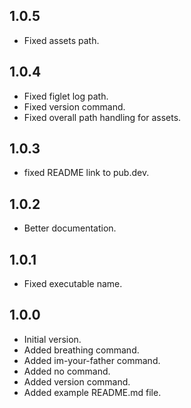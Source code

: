 ## 1.0.5

- Fixed assets path.

## 1.0.4

- Fixed figlet log path.
- Fixed version command.
- Fixed overall path handling for assets.

## 1.0.3

- fixed README link to pub.dev.

## 1.0.2

- Better documentation.

## 1.0.1

- Fixed executable name.

## 1.0.0

- Initial version.
- Added breathing command.
- Added im-your-father command.
- Added no command.
- Added version command.
- Added example README.md file.
